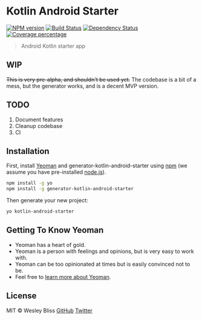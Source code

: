 # Kotlin Android Starter
[![NPM version][npm-image]][npm-url] [![Build Status][travis-image]][travis-url] [![Dependency Status][daviddm-image]][daviddm-url] [![Coverage percentage][coveralls-image]][coveralls-url]
> Android Kotlin starter app


## WIP

~~This is very pre-alpha, and shouldn't be used yet.~~
The codebase is a bit of a mess, but the generator works, and is a decent MVP version.


## TODO

1. Document features
2. Cleanup codebase
3. CI


## Installation

First, install [Yeoman](http://yeoman.io) and generator-kotlin-android-starter using [npm](https://www.npmjs.com/) (we assume you have pre-installed [node.js](https://nodejs.org/)).

```bash
npm install -g yo
npm install -g generator-kotlin-android-starter
```

Then generate your new project:

```bash
yo kotlin-android-starter
```


## Getting To Know Yeoman

 * Yeoman has a heart of gold.
 * Yeoman is a person with feelings and opinions, but is very easy to work with.
 * Yeoman can be too opinionated at times but is easily convinced not to be.
 * Feel free to [learn more about Yeoman](http://yeoman.io/).


## License

MIT © Wesley Bliss [GitHub](https://github.com/wesleybliss) [Twitter](https://twitter.com/wesleybliss)


[npm-image]: https://badge.fury.io/js/generator-kotlin-android-starter.svg
[npm-url]: https://npmjs.org/package/generator-kotlin-android-starter
[travis-image]: https://travis-ci.org/wesleybliss/generator-kotlin-android-starter.svg?branch=master
[travis-url]: https://travis-ci.org/wesleybliss/generator-kotlin-android-starter
[daviddm-image]: https://david-dm.org/wesleybliss/generator-kotlin-android-starter.svg?theme=shields.io
[daviddm-url]: https://david-dm.org/wesleybliss/generator-kotlin-android-starter
[coveralls-image]: https://coveralls.io/repos/wesleybliss/generator-kotlin-android-starter/badge.svg
[coveralls-url]: https://coveralls.io/r/wesleybliss/generator-kotlin-android-starter
